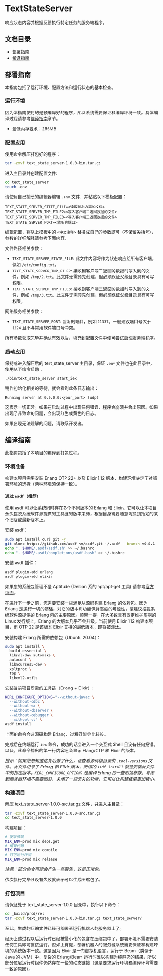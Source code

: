 # TextStateServer

响应状态内容并根据反馈执行特定任务的服务端程序。

## 文档目录

- [部署指南](#部署指南)
- [编译指南](#编译指南)

## 部署指南

本指南包括了运行环境、配置方法和运行状态的基本检查。

### 运行环境

因为本指南使用的是预编译好的程序，所以系统需要保证和编译环境一致。具体编译过程请参考[编译指南](#编译指南)章节。

- 最低内存要求：256MB

### 配置应用

使用命令解压打包好的程序：

```bash
tar -zxvf text_state_server-1.0.0-bin.tar.gz
```

进入主目录并创建配置文件:

```bash
cd text_state_server
touch .env
```

请使用自己擅长的编辑器编辑 `.env` 文件，并粘贴以下模板配置：

```
TEXT_STATE_SERVER_STATE_FILE=<读取状态内容的文件>
TEXT_STATE_SERVER_TMP_FILE2=<写入客户端二返回数据的文件>
TEXT_STATE_SERVER_TMP_FILE3=<写入客户端三返回数据的文件>
TEXT_STATE_SERVER_PORT=<监听的端口>
```

编辑配置，将以上模板中的 `<中文注释>` 替换成自己的参数即可（不保留尖括号），参数的详细解释请参考下面内容。

文件路径相关参数：

- `TEXT_STATE_SERVER_STATE_FILE`: 此文件内容将作为状态响应给所有客户端，例如 `/etc/config.txt`。
- `TEXT_STATE_SERVER_TMP_FILE2`: 接收到客户端二返回的数据时写入到的文件，例如 `/tmp/2.txt`。此文件无需预先创建，但必须保证父级目录具有可写权限。
- `TEXT_STATE_SERVER_TMP_FILE3`: 接收到客户端三返回的数据时写入到的文件，例如 `/tmp/3.txt`。此文件无需预先创建，但必须保证父级目录具有可写权限。

网络服务相关参数：

- `TEXT_STATE_SERVER_PORT`: 监听的端口，例如 `21337`。一般建议端口号大于 `1024` 且不与常用软件端口号冲突。

所有参数获取完毕并确认有效以后，填充到配置文件中便可尝试启动服务端程序。

### 启动应用

保持或进入解压后的 text_state_server 主目录，保证 `.env` 文件也在此目录中，使用以下命令启动：

```bash
./bin/text_state_server start_iex
```

稍作初始化相关的等待，就会看到此条日志输出：

```
Running server at 0.0.0.0:<your_port> (udp)
```

这表示一切正常。如果在启动过程中出现任何错误，程序会崩溃并给出原因。如果出现了非致命的问题，会出现红色或黄色的日志。

如果出现无法理解的问题，请联系开发者。

## 编译指南

此指南包括了本项目的编译到打包过程。

### 环境准备

构建本项目需要安装 Erlang OTP 22+ 以及 Elixir 1.12 版本，构建环境决定了对部署环境的选择（两种环境须保持一致）。

#### 通过 asdf（推荐）

使用 asdf 可以让系统同时存在多个不同版本的 Erlang 和 Elixir。它可以让本项目永久摆脱系统软件源提供的工具链的版本束缚，根据自身需要随意切换到指定的某个旧版或最新版本上。

安装 asdf：

```bash
sudo apt install curl git -y
git clone https://github.com/asdf-vm/asdf.git ~/.asdf --branch v0.8.1
echo ". $HOME/.asdf/asdf.sh" >> ~/.bashrc
echo ". $HOME/.asdf/completions/asdf.bash" >> ~/.bashrc
```

安装 asdf 插件：

```bash
asdf plugin-add erlang
asdf plugin-add elixir
```

如果您的系统包管理不是 Aptitude (Deiban 系的 apt/apt-get 工具) 请参考[官方页面](https://asdf-vm.com/#/core-manage-asdf)。

在进行下一步之前，您需要安装一些满足从源码构建 Erlang 的依赖包。因为 Erlang 是运行一切的基础，对它的版本和功能保持高度的可控性，是建议摆脱系统软件源提供的 Erlang 包的主要原因。顺带一提，在大多数具有固定维护周期的 Linux 发行版上，Erlang 的大版本几乎不会升级。当前使用 Elixir 1.12 构建本项目，而 OTP 22 是该版本 Elixir 支持的最低版本，即将被淘汰。

安装构建 Erlang 所需的依赖包（Ubuntu 20.04）：

```bash
sudo apt install \
  build-essential \
  libssl-dev automake \
  autoconf \
  libncurses5-dev \
  xsltproc \
  fop \
  libxml2-utils
```

安装当前项目所需的工具链（Erlang + Elixir）：

```bash
KERL_CONFIGURE_OPTIONS="--without-javac \
  --without-odbc \
  --without-wx \
  --without-observer \
  --without-debugger \
  --without-et" \
asdf install
```

上面的命令会从源码构建 Erlang，过程可能会比较长。

完成后在终端运行 `iex` 命令，成功的话会进入一个交互式 Shell 且没有任何报错。以及，此命令输出的第一行内容还会显示 Elang/OTP 和 Elixir 的版本。

_提示：如果您想知道这背后做了什么，请查看源码根目录的 `.tool-versions` 文件。此文件记录了 Erlang 和 Elixir 版本，所谓的 `asdf install` 就是安装此文件中的指定版本。`KERL_CONFIGURE_OPTIONS` 是编译 Erlang 的一些附加参数，考虑到服务器环境不需要图形，关闭了一些无关的功能，它可以让构建结果更加精小。_

### 构建项目

解压 text_state_server-1.0.0-src.tar.gz 文件，并进入主目录：

```bash
tar -zxvf text_state_server-1.0.0-src.tar.gz
cd text_state_server-1.0.0
```

构建项目：

```bash
# 安装依赖
MIX_ENV=prod mix deps.get
# 编译代码
MIX_ENV=prod mix compile
# 打包运行环境
MIX_ENV=prod mix release
```

_注意：部分命令可能会产生一些警告，这是正常的。_

依次执行完毕且没有失败就表示可以生成压缩包了。

### 打包项目

请保证处于 text_state_server-1.0.0 目录中，执行以下命令：

```bash
cd _build/prod/rel
tar -zcvf text_state_server-1.0.0-bin.tar.gz text_state_server/
```

至此，生成的压缩文件已经可部署至运行机器人的服务器上了。

经历上述过程以后运行时已经被最小化的包含在压缩包中了，部署环境不需要安装任何工具即可直接运行。但如上有提，部署机器人的服务器系统需要保证和构建环境的系统版本一致。这是因为 Elixir 是一门虚拟机语言，运行于 Beam（类似于 Java 的 JVM）中，复杂的 Erlang/Beam 运行时难以构建为纯静态的结果，所以部分底层运行时组件仍然存在一些的动态链接（这是要求运行环境和编译环境需要一致的原因）。
